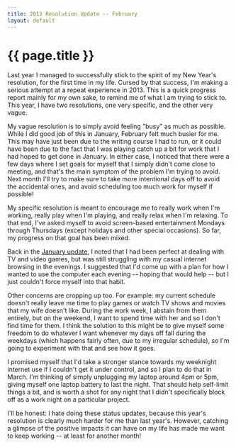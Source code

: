 ```yaml
---
title: 2013 Resolution Update -- February
layout: default
---
```


# {{ page.title }}

Last year I managed to successfully stick to the spirit of my New Year's
resolution, for the first time in my life. Cursed by that success, I'm
making a serious attempt at a repeat experience in 2013. This is a quick
progress report mainly for my own sake, to remind me of what I am trying
to stick to. This year, I have two resolutions, one very specific, 
and the other very vague. 

My vague resolution is to simply avoid feeling "busy" as much as 
possible. While I did good job of this in January, February felt much
busier for me. This may have just been due to the writing course I had
to run, or it could have been due to the fact that I was playing catch
up a bit for work that I had hoped to get done in January. In either
case, I noticed that there were a few days where I set goals for myself
that I simply didn't come close to meeting, and that's the main
symptom of the problem I'm trying to avoid. Next month I'll try to make
sure to take more intentional days off to avoid the accidental ones,
and avoid scheduling too much work for myself if possible!

My specific resolution is meant to encourage me to really work when
I'm working, really play when I'm playing, and really relax when I'm relaxing.
To that end, I've asked myself to avoid screen-based entertainment Mondays
through Thursdays (except holidays and other special occasions). So far, my
progress on that goal has been mixed.

Back in the [January
update](http://notes.majesticseacreature.com/2013/01/31/resolution-update.html),
I noted that I had been perfect at dealing with TV and video games, but was
still struggling with my casual internet browsing in the evenings. I suggested
that I'd come up with a plan for how I wanted to use the computer each evening
-- hoping that would help -- but I just couldn't force myself into
that habit.

Other concerns are cropping up too. For example: my current schedule doesn't
really leave me time to play games or watch TV shows and movies that my wife
doesn't like. During the work week, I abstain from them entirely, but on the
weekend, I want to spend time with her and so I don't find time for them. I
think the solution to this might be to give myself some freedom to do whatever I
want whenever my days off fall during the weekdays (which happens fairly often,
due to my irregular schedule), so I'm going to experiment with that and see how
it goes.

I promised myself that I'd take a stronger stance towards my weeknight internet
use if I couldn't get it under control, and so I plan to do that in March. I'm
thinking of simply unplugging my laptop around 4pm or 5pm, giving myself one
laptop battery to last the night. That should help self-limit things a bit, and
is worth a shot for any night that I didn't specifically block off as a work
night on a particular project.

I'll be honest: I hate doing these status updates, because this year's
resolution is clearly much harder for me than last year's. However, catching a
glimpse of the positive impacts it can have on my life has made me want to keep
working -- at least for another month!
